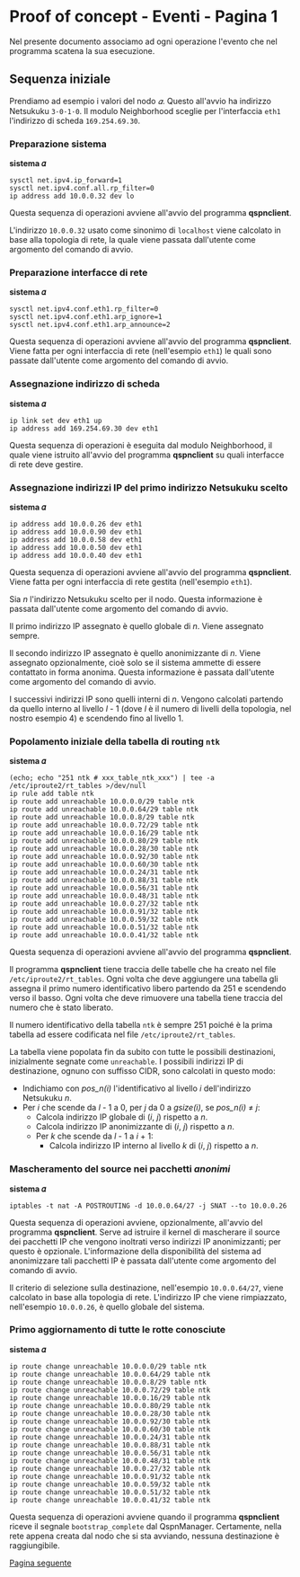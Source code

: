 # Proof of concept - Eventi - Pagina 1

Nel presente documento associamo ad ogni operazione l'evento che nel programma scatena la
sua esecuzione.

## Sequenza iniziale

Prendiamo ad esempio i valori del nodo *𝛼*. Questo all'avvio ha indirizzo Netsukuku `3·0·1·0`.
Il modulo Neighborhood sceglie per l'interfaccia `eth1` l'indirizzo di scheda `169.254.69.30`.

### Preparazione sistema

**sistema 𝛼**
```
sysctl net.ipv4.ip_forward=1
sysctl net.ipv4.conf.all.rp_filter=0
ip address add 10.0.0.32 dev lo
```

Questa sequenza di operazioni avviene all'avvio del programma **qspnclient**.

L'indirizzo `10.0.0.32` usato come sinonimo di `localhost` viene calcolato in base alla topologia
di rete, la quale viene passata dall'utente come argomento del comando di avvio.

### Preparazione interfacce di rete

**sistema 𝛼**
```
sysctl net.ipv4.conf.eth1.rp_filter=0
sysctl net.ipv4.conf.eth1.arp_ignore=1
sysctl net.ipv4.conf.eth1.arp_announce=2
```

Questa sequenza di operazioni avviene all'avvio del programma **qspnclient**. Viene fatta per ogni
interfaccia di rete (nell'esempio `eth1`) le quali sono passate dall'utente come argomento del comando di avvio.

### Assegnazione indirizzo di scheda

**sistema 𝛼**
```
ip link set dev eth1 up
ip address add 169.254.69.30 dev eth1
```

Questa sequenza di operazioni è eseguita dal modulo Neighborhood, il quale viene istruito all'avvio
del programma **qspnclient** su quali interfacce di rete deve gestire.

### Assegnazione indirizzi IP del primo indirizzo Netsukuku scelto

**sistema 𝛼**
```
ip address add 10.0.0.26 dev eth1
ip address add 10.0.0.90 dev eth1
ip address add 10.0.0.58 dev eth1
ip address add 10.0.0.50 dev eth1
ip address add 10.0.0.40 dev eth1
```

Questa sequenza di operazioni avviene all'avvio del programma **qspnclient**. Viene fatta per ogni
interfaccia di rete gestita (nell'esempio `eth1`).

Sia *n* l'indirizzo Netsukuku scelto per il nodo. Questa informazione è passata
dall'utente come argomento del comando di avvio.

Il primo indirizzo IP assegnato è quello globale di *n*. Viene assegnato sempre.

Il secondo indirizzo IP assegnato è quello anonimizzante di *n*. Viene assegnato opzionalmente, cioè solo
se il sistema ammette di essere contattato in forma anonima. Questa informazione è passata
dall'utente come argomento del comando di avvio.

I successivi indirizzi IP sono quelli interni di *n*. Vengono calcolati partendo da quello interno al
livello *l* - 1 (dove *l* è il numero di livelli della topologia, nel nostro esempio 4) e
scendendo fino al livello 1.

### Popolamento iniziale della tabella di routing `ntk`

**sistema 𝛼**
```
(echo; echo "251 ntk # xxx_table_ntk_xxx") | tee -a /etc/iproute2/rt_tables >/dev/null
ip rule add table ntk
ip route add unreachable 10.0.0.0/29 table ntk
ip route add unreachable 10.0.0.64/29 table ntk
ip route add unreachable 10.0.0.8/29 table ntk
ip route add unreachable 10.0.0.72/29 table ntk
ip route add unreachable 10.0.0.16/29 table ntk
ip route add unreachable 10.0.0.80/29 table ntk
ip route add unreachable 10.0.0.28/30 table ntk
ip route add unreachable 10.0.0.92/30 table ntk
ip route add unreachable 10.0.0.60/30 table ntk
ip route add unreachable 10.0.0.24/31 table ntk
ip route add unreachable 10.0.0.88/31 table ntk
ip route add unreachable 10.0.0.56/31 table ntk
ip route add unreachable 10.0.0.48/31 table ntk
ip route add unreachable 10.0.0.27/32 table ntk
ip route add unreachable 10.0.0.91/32 table ntk
ip route add unreachable 10.0.0.59/32 table ntk
ip route add unreachable 10.0.0.51/32 table ntk
ip route add unreachable 10.0.0.41/32 table ntk
```

Questa sequenza di operazioni avviene all'avvio del programma **qspnclient**.

Il programma **qspnclient** tiene traccia delle tabelle che ha creato nel file `/etc/iproute2/rt_tables`.
Ogni volta che deve aggiungere una tabella gli assegna il primo numero identificativo libero
partendo da 251 e scendendo verso il basso. Ogni volta che deve rimuovere una tabella tiene traccia
del numero che è stato liberato.

Il numero identificativo della tabella `ntk` è sempre 251 poiché è la prima tabella ad essere
codificata nel file `/etc/iproute2/rt_tables`.

La tabella viene popolata fin da subito con tutte le possibili destinazioni, inizialmente segnate
come `unreachable`. I possibili indirizzi IP di destinazione, ognuno con suffisso CIDR, sono calcolati in questo modo:

*   Indichiamo con *pos_n(i)* l'identificativo al livello *i* dell'indirizzo Netsukuku *n*.
*   Per *i* che scende da *l* - 1 a 0, per *j* da 0 a *gsize(i)*, se *pos_n(i)* ≠ *j*:
    *   Calcola indirizzo IP globale di (*i*, *j*) rispetto a *n*.
    *   Calcola indirizzo IP anonimizzante di (*i*, *j*) rispetto a *n*.
    *   Per *k* che scende da *l* - 1 a *i* + 1:
        *   Calcola indirizzo IP interno al livello *k* di (*i*, *j*) rispetto a *n*.

### Mascheramento del source nei pacchetti *anonimi*

**sistema 𝛼**
```
iptables -t nat -A POSTROUTING -d 10.0.0.64/27 -j SNAT --to 10.0.0.26
```

Questa sequenza di operazioni avviene, opzionalmente, all'avvio del programma **qspnclient**. Serve ad istruire
il kernel di mascherare il source dei pacchetti IP che vengono inoltrati verso indirizzi IP anonimizzanti; per questo
è opzionale. L'informazione della disponibilità del sistema ad anonimizzare tali pacchetti IP è passata
dall'utente come argomento del comando di avvio.

Il criterio di selezione sulla destinazione, nell'esempio `10.0.0.64/27`, viene calcolato in base alla topologia
di rete. L'indirizzo IP che viene rimpiazzato, nell'esempio `10.0.0.26`, è quello globale del sistema.

### Primo aggiornamento di tutte le rotte conosciute

**sistema 𝛼**
```
ip route change unreachable 10.0.0.0/29 table ntk
ip route change unreachable 10.0.0.64/29 table ntk
ip route change unreachable 10.0.0.8/29 table ntk
ip route change unreachable 10.0.0.72/29 table ntk
ip route change unreachable 10.0.0.16/29 table ntk
ip route change unreachable 10.0.0.80/29 table ntk
ip route change unreachable 10.0.0.28/30 table ntk
ip route change unreachable 10.0.0.92/30 table ntk
ip route change unreachable 10.0.0.60/30 table ntk
ip route change unreachable 10.0.0.24/31 table ntk
ip route change unreachable 10.0.0.88/31 table ntk
ip route change unreachable 10.0.0.56/31 table ntk
ip route change unreachable 10.0.0.48/31 table ntk
ip route change unreachable 10.0.0.27/32 table ntk
ip route change unreachable 10.0.0.91/32 table ntk
ip route change unreachable 10.0.0.59/32 table ntk
ip route change unreachable 10.0.0.51/32 table ntk
ip route change unreachable 10.0.0.41/32 table ntk
```

Questa sequenza di operazioni avviene quando il programma **qspnclient** riceve il segnale
`bootstrap_complete` dal QspnManager. Certamente, nella rete appena creata dal nodo che si sta
avviando, nessuna destinazione è raggiungibile.

[Pagina seguente](Eventi2.md)
